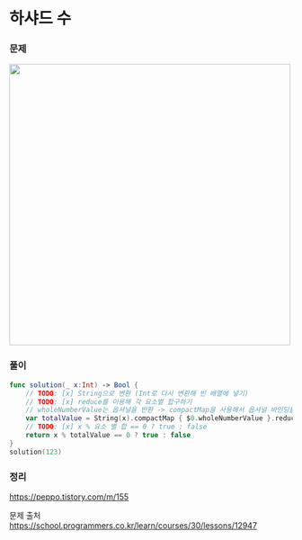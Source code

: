 #  하샤드 수

### 문제
<img src="https://user-images.githubusercontent.com/64088377/196064887-57501d7e-f58b-4577-ac57-9d41cef05595.png" width="500" >

### 풀이 <br>
```swift 
func solution(_ x:Int) -> Bool {
    // TODO: [x] String으로 변환 (Int로 다시 변환해 빈 배열에 넣기)
    // TODO: [x] reduce를 이용해 각 요소별 합구하기
    // wholeNumberValue는 옵셔널을 반환 -> compactMap을 사용해서 옵셔널 바인딩을 해줌.
    var totalValue = String(x).compactMap { $0.wholeNumberValue }.reduce(0) { $0 + $1 }
    // TODO: [x] x % 요소 별 합 == 0 ? true : false
    return x % totalValue == 0 ? true : false
}
solution(123)
```

### 정리 <br>
https://peppo.tistory.com/m/155

문제 출처 <br>
https://school.programmers.co.kr/learn/courses/30/lessons/12947
